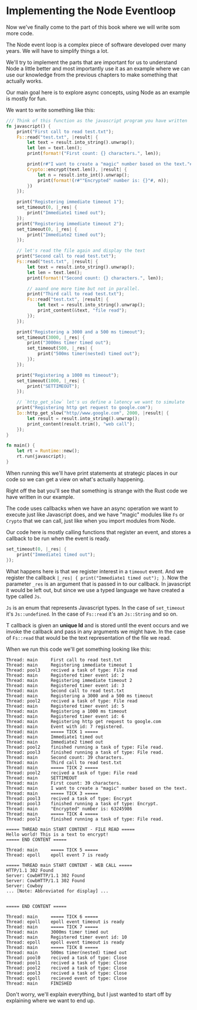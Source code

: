 # Implementing the Node Eventloop

Now we've finally come to the part of this book where we will write som more code.

The Node event loop is a complex piece of software developed over many years. We
will have to simplify things a lot. 

We'll try to implement the parts that are important for us to understand Node a
little better and most importantly use it as an example where we can use our
knowledge from the previous chapters to make something that actually works.

Our main goal here is to explore async concepts, using Node as an example is
mostly for fun.

We want to write something like this:

```rust
/// Think of this function as the javascript program you have written
fn javascript() {
    print("First call to read test.txt");
    Fs::read("test.txt", |result| {
        let text = result.into_string().unwrap();
        let len = text.len();
        print(format!("First count: {} characters.", len));

        print(r#"I want to create a "magic" number based on the text."#);
        Crypto::encrypt(text.len(), |result| {
            let n = result.into_int().unwrap();
            print(format!(r#""Encrypted" number is: {}"#, n));
        })
    });

    print("Registering immediate timeout 1");
    set_timeout(0, |_res| {
        print("Immediate1 timed out");
    });
    print("Registering immediate timeout 2");
    set_timeout(0, |_res| {
        print("Immediate2 timed out");
    });

    // let's read the file again and display the text
    print("Second call to read test.txt");
    Fs::read("test.txt", |result| {
        let text = result.into_string().unwrap();
        let len = text.len();
        print(format!("Second count: {} characters.", len));

        // aaand one more time but not in parallel.
        print("Third call to read test.txt");
        Fs::read("test.txt", |result| {
            let text = result.into_string().unwrap();
            print_content(&text, "file read");
        });
    });

    print("Registering a 3000 and a 500 ms timeout");
    set_timeout(3000, |_res| {
        print("3000ms timer timed out");
        set_timeout(500, |_res| {
            print("500ms timer(nested) timed out");
        });
    });

    print("Registering a 1000 ms timeout");
    set_timeout(1000, |_res| {
        print("SETTIMEOUT");
    });

    // `http_get_slow` let's us define a latency we want to simulate
    print("Registering http get request to google.com");
    Io::http_get_slow("http//www.google.com", 2000, |result| {
        let result = result.into_string().unwrap();
        print_content(result.trim(), "web call");
    });
}

fn main() {
    let rt = Runtime::new();
    rt.run(javascript);
}
```

When running this we'll have print statements at strategic places in our code
so we can get a view on what's actually happening.

Right off the bat you'll see that something is strange with the Rust code we
have written in our example.

The code uses callbacks when we have an async operation we want to execute just
like Javascript does, and we have "magic" modules like `Fs` or `Crypto` that
we can call, just like when you import modules from Node.

Our code here is mostly calling functions that register an event, and stores a
callback to be run when the event is ready.

```rust
set_timeout(0, |_res| {
    print("Immediate1 timed out");
});
```

What happens here is that we register interest in a `timeout` event. And we register
the callback `|_res| { print("Immediate1 timed out"); }`. Now the parameter `_res` is
an argument that is passed in to our callback. In javascript it would be left out, but
since we use a typed language we have created a type called `Js`.

`Js` is an enum that represents Javascript types. In the case of `set_timeout` it's
`Js::undefined`. In the case of `Fs::read` it's an `Js::String` and so on.

T callback is given an **unique Id** and is stored until the event occurs and
we invoke the callback and pass in any arguments we might have. In the case of `Fs::read`
that would be the text representation of the file we read.


When we run this code we'll get something looking like this:

```
Thread: main     First call to read test.txt
Thread: main     Registering immediate timeout 1
Thread: pool3    recived a task of type: File read
Thread: main     Registered timer event id: 2
Thread: main     Registering immediate timeout 2
Thread: main     Registered timer event id: 3
Thread: main     Second call to read test.txt
Thread: main     Registering a 3000 and a 500 ms timeout
Thread: pool2    recived a task of type: File read
Thread: main     Registered timer event id: 5
Thread: main     Registering a 1000 ms timeout
Thread: main     Registered timer event id: 6
Thread: main     Registering http get request to google.com
Thread: main     Event with id: 7 registered.
Thread: main     ===== TICK 1 =====
Thread: main     Immediate1 timed out
Thread: main     Immediate2 timed out
Thread: pool2    finished running a task of type: File read.
Thread: pool3    finished running a task of type: File read.
Thread: main     Second count: 39 characters.
Thread: main     Third call to read test.txt
Thread: main     ===== TICK 2 =====
Thread: pool2    recived a task of type: File read
Thread: main     SETTIMEOUT
Thread: main     First count: 39 characters.
Thread: main     I want to create a "magic" number based on the text.
Thread: main     ===== TICK 3 =====
Thread: pool3    recived a task of type: Encrypt
Thread: pool3    finished running a task of type: Encrypt.
Thread: main     "Encrypted" number is: 63245986
Thread: main     ===== TICK 4 =====
Thread: pool2    finished running a task of type: File read.

===== THREAD main START CONTENT - FILE READ =====
Hello world! This is a text to encrypt!
===== END CONTENT =====

Thread: main     ===== TICK 5 =====
Thread: epoll    epoll event 7 is ready

===== THREAD main START CONTENT - WEB CALL =====
HTTP/1.1 302 Found
Server: CowbHTTP/1.1 302 Found
Server: CowbHTTP/1.1 302 Found
Server: Cowboy
... [Note: Abbreviated for display] ...


===== END CONTENT =====

Thread: main     ===== TICK 6 =====
Thread: epoll    epoll event timeout is ready
Thread: main     ===== TICK 7 =====
Thread: main     3000ms timer timed out
Thread: main     Registered timer event id: 10
Thread: epoll    epoll event timeout is ready
Thread: main     ===== TICK 8 =====
Thread: main     500ms timer(nested) timed out
Thread: pool0    recived a task of type: Close
Thread: pool1    recived a task of type: Close
Thread: pool2    recived a task of type: Close
Thread: pool3    recived a task of type: Close
Thread: epoll    recieved event of type: Close
Thread: main     FINISHED
```

Don't worry, we'll explain everything, but I just wanted to start off by
explaining where we want to end up.


